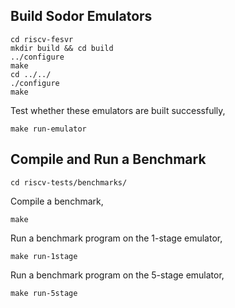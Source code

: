 ## Build Sodor Emulators

```
cd riscv-fesvr
mkdir build && cd build
../configure
make
cd ../../
./configure
make
```

Test whether these emulators are built successfully,

```
make run-emulator
```

## Compile and Run a Benchmark

```
cd riscv-tests/benchmarks/
```

Compile a benchmark,

```
make
```

Run a benchmark program on the 1-stage emulator,

```
make run-1stage
```

Run a benchmark program on the 5-stage emulator,

```
make run-5stage
```
